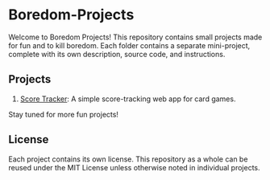 # Boredom-Projects
Welcome to Boredom Projects! This repository contains small projects made for fun and to kill boredom. Each folder contains a separate mini-project, complete with its own description, source code, and instructions.

## Projects

1. [Score Tracker](./ScoreTracker/): A simple score-tracking web app for card games.

Stay tuned for more fun projects!

## License
Each project contains its own license. This repository as a whole can be reused under the MIT License unless otherwise noted in individual projects.
